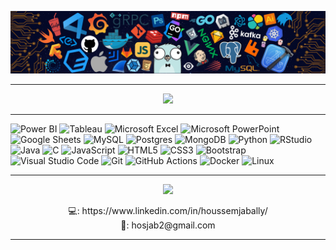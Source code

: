 <!-- ----------- HEAD SECTION ------------ -->

![banner.png](https://github.com/hosjab2/hosjab2/blob/main/images/github-banner.png)
<hr>


<p align="center">
  <img src="https://readme-typing-svg.herokuapp.com?color=cab9ce&size=30&center=true&vCenter=true&width=550&height=70&lines=Hey+There+👋,+I'm+Houssem;Data+Science+Enthusiast+🖥;Data+Analyst+💻;Loves+To+Build+Projects+🛠;A+Problem+Solver+🕵;">
</p>

<hr>

<!-- ----------- HEAD SECTION END ------------ -->


<!-- ----------- TECH STACK SECTION ------------ -->

![Power BI](https://img.shields.io/badge/Power%20BI-FCC624?style=for-the-badge&logo=PowerBI&logoColor=black) ![Tableau](https://img.shields.io/badge/Tableau-1F2756?style=for-the-badge&logo=tableau&logoColor=white) ![Microsoft Excel](https://img.shields.io/badge/Microsoft%20Excel-1D6F42?style=for-the-badge&logo=microsoftexcel&logoColor=white) ![Microsoft PowerPoint](https://img.shields.io/badge/Micorsoft%20PowerPoint-D04423.svg?style=for-the-badge&logo=microsoftpowerpoint&logoColor=white) ![Google Sheets](https://img.shields.io/badge/Google%20Sheets-0F9D58.svg?style=for-the-badge&logo=googlesheets&logoColor=white) ![MySQL](https://img.shields.io/badge/mysql-%2300f.svg?style=for-the-badge&logo=mysql&logoColor=white) ![Postgres](https://img.shields.io/badge/postgres-%23316192.svg?style=for-the-badge&logo=postgresql&logoColor=white) ![MongoDB](https://img.shields.io/badge/MongoDB-4DB33D.svg?style=for-the-badge&logo=mongodb&logoColor=white) ![Python](https://img.shields.io/badge/python-3670A0?style=for-the-badge&logo=python&logoColor=ffdd54) ![RStudio](https://img.shields.io/badge/RStudio-276DC2.svg?style=for-the-badge&logo=R&logoColor=white) ![Java](https://img.shields.io/badge/java-%2300599C.svg?style=for-the-badge&logo=java&logoColor=white) ![C](https://img.shields.io/badge/c-%2300599C.svg?style=for-the-badge&logo=c%2B%2B&logoColor=white) ![JavaScript](https://img.shields.io/badge/javascript-%23323330.svg?style=for-the-badge&logo=javascript&logoColor=%23F7DF1E) ![HTML5](https://img.shields.io/badge/html5-%23E34F26.svg?style=for-the-badge&logo=html5&logoColor=white) ![CSS3](https://img.shields.io/badge/css3-%231572B6.svg?style=for-the-badge&logo=css3&logoColor=white) ![Bootstrap](https://img.shields.io/badge/bootstrap-%23563D7C.svg?style=for-the-badge&logo=bootstrap&logoColor=white) ![Visual Studio Code](https://img.shields.io/badge/Visual%20Studio%20Code-0078d7.svg?style=for-the-badge&logo=visual-studio-code&logoColor=white) ![Git](https://img.shields.io/badge/git-%23F05033.svg?style=for-the-badge&logo=git&logoColor=white) ![GitHub Actions](https://img.shields.io/badge/githubactions-%232671E5.svg?style=for-the-badge&logo=githubactions&logoColor=white) ![Docker](https://img.shields.io/badge/docker-%230db7ed.svg?style=for-the-badge&logo=docker&logoColor=white) ![Linux](https://img.shields.io/badge/Linux-FCC624?style=for-the-badge&logo=linux&logoColor=black)

<hr>

<!-- ----------- TECH STACK SECTION END------------ -->






<!-- ----------- CONNECT WITH ME SECTION ------------ -->
<p align="center">
<img src="https://readme-typing-svg.herokuapp.com?color=5082e2&size=50&center=true&vCenter=true&width=550&height=70&lines=Connect+with+me">
</p>



<p align="center">
💻: https://www.linkedin.com/in/houssemjabally/<br>
📧: hosjab2@gmail.com
</p>

<hr>

<!-- ----------- CONNECT WITH ME SECTION END ------------ -->
